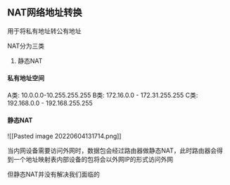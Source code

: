 ## NAT网络地址转换
用于将私有地址转公有地址

NAT分为三类
1. 静态NAT

#### 私有地址空间
A类: 10.0.0.0-10.255.255.255
B类: 172.16.0.0 - 172.31.255.255
C类: 192.168.0.0 - 192.168.255.255

#### 静态NAT
![[Pasted image 20220604131714.png]]

当内网设备需要访问外网时，数据包会经过路由器做静态NAT，此时路由器会得到一个地址映射表内部设备的包将会以外网IP的形式访问外网

但静态NAT并没有解决我们面临的